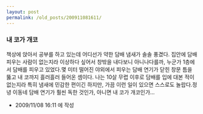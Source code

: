 ```yaml
---
layout: post
permalink: /old_posts/200911081611/
---
```


### 내 코가 개코


책상에 앉아서 공부를 하고 있는데 어디선가 약한 담배 냄새가 솔솔 풍겼다. 집안에 담배 피우는 사람이 없는지라 이상하다 싶어서 창밖을 내다보니 아니나다를까, 누군가 1층에서 담배를 피우고 있었다.몇 미터 떨어진 야외에서 피우는 담배 연기가 닫힌 창문 틈을 뚫고 내 코까지 흘러흘러 들어온 셈이다. 나는 10살 무렵 이후로 담배를 입에 대본 적이 없는지라 특히 냄새에 민감한 편이긴 하지만, 가끔 이런 일이 있으면 스스로도 놀랍다.정녕 이동네 담배 연기가 훨씬 독한 것인가, 아니면 내 코가 개코인가...




- 2009/11/08 16:11 에 작성